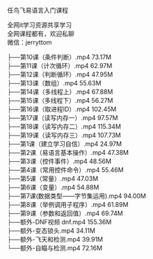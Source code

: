 任鸟飞易语言入门课程

全网it学习资源共享学习<br>全网课程都有，欢迎私聊<br>微信：jerryttom<br>

├──第10课（条件判断）.mp4 73.17M<br> ├──第11课（计次循环）.mp4 62.97M<br> ├──第12课（判断循环）.mp4 47.95M<br> ├──第13课（数组）.mp4 55.63M<br> ├──第14课（多线程上）.mp4 67.88M<br> ├──第15课（多线程下）.mp4 56.27M<br> ├──第16课（取进程ID）.mp4 102.45M<br> ├──第17课（读写内存一）.mp4 97.57M<br> ├──第18课（读写内存二）.mp4 115.34M<br> ├──第19课（读写内存三）.mp4 107.73M<br> ├──第1课（建立学习自信）.mp4 24.97M<br> ├──第2课（易语言基本操作）.mp4 47.38M<br> ├──第3课（控件事件）.mp4 48.56M<br> ├──第4课（常用控件命令）.mp4 55.46M<br> ├──第5课（常量）.mp4 47.03M<br> ├──第6课（变量）.mp4 54.88M<br> ├──第7课(数据类型——字节集运用).mp4 94.00M<br> ├──第8课（举例调用子程序）.mp4 61.89M<br> ├──第9课（参数和返回值）.mp4 69.74M<br> ├──额外-DNF视频 dnf.mp4 155.36M<br> ├──额外-变态锁头.mp4 34.11M<br> ├──额外-飞天和检测.mp4 39.91M<br> └──额外-自瞄与检测.mp4 72.16M